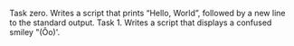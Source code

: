 Task zero. Writes a script that prints “Hello, World”, followed by a new line to the standard output.
Task 1. Writes a script that displays a confused smiley "(Ôo)'.

